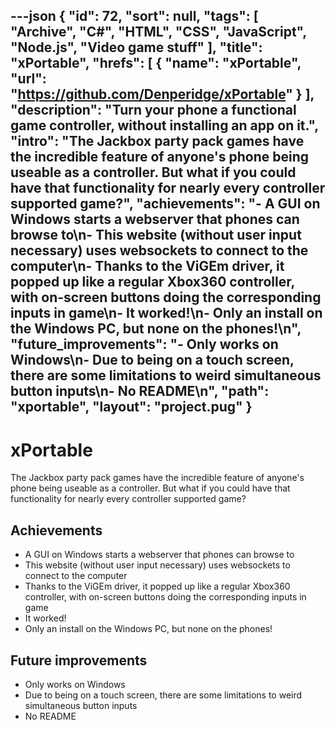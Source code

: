 ---json
{
"id": 72,
"sort": null,
"tags": [
"Archive",
"C#",
"HTML",
"CSS",
"JavaScript",
"Node.js",
"Video game stuff"
],
"title": "xPortable",
"hrefs": [
{
"name": "xPortable",
"url": "https://github.com/Denperidge/xPortable"
}
],
"description": "Turn your phone a functional game controller, without installing an app on it.",
"intro": "The Jackbox party pack games have the incredible feature of anyone's phone being useable as a controller. But what if you could have that functionality for nearly every controller supported game?",
"achievements": "- A GUI on Windows starts a webserver that phones can browse to\n- This website (without user input necessary) uses websockets to connect to the computer\n- Thanks to the ViGEm driver, it popped up like a regular Xbox360 controller, with on-screen buttons doing the corresponding inputs in game\n- It worked!\n- Only an install on the Windows PC, but none on the phones!\n",
"future_improvements": "- Only works on Windows\n- Due to being on a touch screen, there are some limitations to weird simultaneous button inputs\n- No README\n",
"path": "xportable",
"layout": "project.pug"
}
---
# xPortable
The Jackbox party pack games have the incredible feature of anyone's phone being useable as a controller. But what if you could have that functionality for nearly every controller supported game?

## Achievements
- A GUI on Windows starts a webserver that phones can browse to
- This website (without user input necessary) uses websockets to connect to the computer
- Thanks to the ViGEm driver, it popped up like a regular Xbox360 controller, with on-screen buttons doing the corresponding inputs in game
- It worked!
- Only an install on the Windows PC, but none on the phones!


## Future improvements
- Only works on Windows
- Due to being on a touch screen, there are some limitations to weird simultaneous button inputs
- No README

